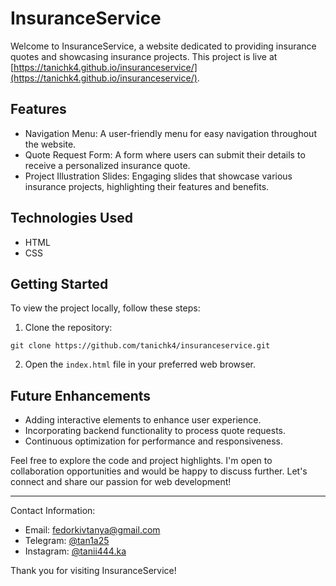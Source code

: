 # InsuranceService

Welcome to InsuranceService, a website dedicated to providing insurance quotes and showcasing insurance projects. This project is live at [https://tanichk4.github.io/insuranceservice/](https://tanichk4.github.io/insuranceservice/).

## Features

- Navigation Menu: A user-friendly menu for easy navigation throughout the website.
- Quote Request Form: A form where users can submit their details to receive a personalized insurance quote.
- Project Illustration Slides: Engaging slides that showcase various insurance projects, highlighting their features and benefits.

## Technologies Used

- HTML
- CSS

## Getting Started

To view the project locally, follow these steps:

1. Clone the repository:

`git clone https://github.com/tanichk4/insuranceservice.git`

2. Open the `index.html` file in your preferred web browser.

## Future Enhancements

- Adding interactive elements to enhance user experience.
- Incorporating backend functionality to process quote requests.
- Continuous optimization for performance and responsiveness.

Feel free to explore the code and project highlights. I'm open to collaboration opportunities and would be happy to discuss further. Let's connect and share our passion for web development!

---

Contact Information:

- Email: fedorkivtanya@gmail.com
- Telegram: [@tan1a25](https://t.me/tan1a25)
- Instagram: [@tanii444.ka](https://instagram.com/tanii444.ka?igshid=ZWQyN2ExYTkwZQ==)

Thank you for visiting InsuranceService!
